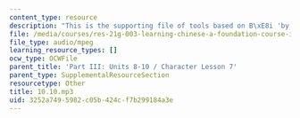 ```yaml
---
content_type: resource
description: "This is the supporting file of tools based on B\xE8i 'by'."
file: /media/courses/res-21g-003-learning-chinese-a-foundation-course-in-mandarin-spring-2011/3252a7495982c05b424cf7b299184a3e_10.10.mp3
file_type: audio/mpeg
learning_resource_types: []
ocw_type: OCWFile
parent_title: 'Part III: Units 8-10 / Character Lesson 7'
parent_type: SupplementalResourceSection
resourcetype: Other
title: 10.10.mp3
uid: 3252a749-5982-c05b-424c-f7b299184a3e
---
```

